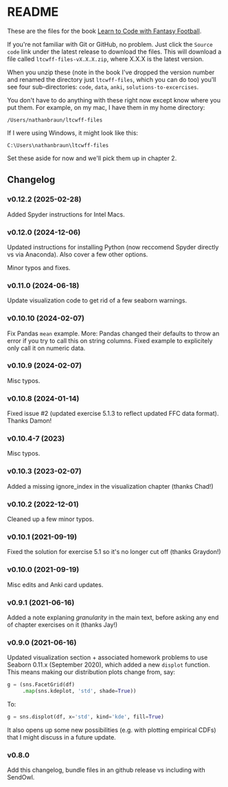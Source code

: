 # README
These are the files for the book [Learn to Code with Fantasy
Football](https://fantasycoding.com).

If you're not familiar with Git or GitHub, no problem. Just click the `Source
code` link under the latest release to download the files.  This will download
a file called `ltcwff-files-vX.X.X.zip`, where X.X.X is the latest version.

When you unzip these (note in the book I've dropped the version number and
renamed the directory just `ltcwff-files`, which you can do too) you'll see
four sub-directories: `code`, `data`, `anki`, `solutions-to-excercises`.

You don't have to do anything with these right now except know where you put
them. For example, on my mac, I have them in my home directory:

`/Users/nathanbraun/ltcwff-files`

If I were using Windows, it might look like this:

`C:\Users\nathanbraun\ltcwff-files`

Set these aside for now and we'll pick them up in chapter 2.

## Changelog
### v0.12.2 (2025-02-28)
Added Spyder instructions for Intel Macs.

### v0.12.0 (2024-12-06)
Updated instructions for installing Python (now reccomend Spyder directly vs
via Anaconda). Also cover a few other options.

Minor typos and fixes.

### v0.11.0 (2024-06-18)
Update visualization code to get rid of a few seaborn warnings.

### v0.10.10 (2024-02-07)
Fix Pandas `mean` example. More: Pandas changed their defaults to throw an
error if you try to call this on string columns. Fixed example to explicitely
only call it on numeric data.

### v0.10.9 (2024-02-07)
Misc typos.

### v0.10.8 (2024-01-14)
Fixed issue #2 (updated exercise 5.1.3 to reflect updated FFC data format).
Thanks Damon!

### v0.10.4-7 (2023)
Misc typos.

### v0.10.3 (2023-02-07)
Added a missing ignore_index in the visualization chapter (thanks Chad!)

### v0.10.2 (2022-12-01)
Cleaned up a few minor typos.

### v0.10.1 (2021-09-19)
Fixed the solution for exercise 5.1 so it's no longer cut off (thanks Graydon!)

### v0.10.0 (2021-09-19)
Misc edits and Anki card updates.

### v0.9.1 (2021-06-16)
Added a note explaning *granularity* in the main text, before asking any end of
chapter exercises on it (thanks Jay!)

### v0.9.0 (2021-06-16)
Updated visualization section + associated homework problems to use Seaborn
0.11.x (September 2020), which added a new `displot` function. This means
making our distribution plots change from, say:

```python
g = (sns.FacetGrid(df)
     .map(sns.kdeplot, 'std', shade=True))
```

To:

```python
g = sns.displot(df, x='std', kind='kde', fill=True)
```

It also opens up some new possibilities (e.g. with plotting empirical CDFs)
that I might discuss in a future update.

### v0.8.0
Add this changelog, bundle files in an github release vs including with SendOwl.
